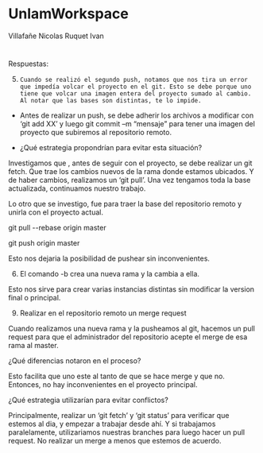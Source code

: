 # UnlamWorkspace
Villafañe Nicolas
Ruquet Ivan
#

Respuestas: 

5.     Cuando se realizó el segundo push, notamos que nos tira un error que impedía volcar el proyecto en el git. Esto se debe porque uno tiene que volcar una imagen entera del proyecto sumado al cambio. Al notar que las bases son distintas, te lo impide. 

- Antes de realizar un push, se debe adherir los archivos a modificar con ‘git add XX’ y luego git commit –m “mensaje” para tener una imagen del proyecto que subiremos al repositorio remoto. 

- ¿Qué estrategia propondrían para evitar esta situación?  

Investigamos que , antes de seguir con el proyecto,  se debe realizar un git fetch. Que trae los cambios nuevos de la rama donde estamos ubicados. Y de haber cambios, realizamos un ‘git pull’. 
Una vez tengamos toda la base actualizada, continuamos nuestro trabajo. 

Lo otro que se investigo, fue para traer la base del repositorio remoto y unirla con el proyecto actual. 

git pull --rebase origin master  

git push origin master 

Esto nos dejaria la posibilidad de pushear sin inconvenientes. 

6. El comando -b crea una nueva rama y la cambia a ella. 

Esto nos sirve para crear varias instancias distintas sin modificar la version final o principal. 

9. Realizar en el repositorio remoto un merge request 

Cuando realizamos una nueva rama y la pusheamos al git, hacemos un pull request para que el administrador del repositorio acepte el merge de esa rama al master. 

¿Qué diferencias notaron en el proceso? 

Esto facilita que uno este al tanto de que se hace merge y que no. Entonces, no hay inconvenientes en el proyecto principal. 

¿Qué estrategia utilizarían para evitar conflictos? 

Principalmente, realizar un ‘git fetch’ y ‘git status’ para verificar que estemos al dia, y empezar a trabajar desde ahí. 
Y si trabajamos paralelamente, utilizariamos nuestras branches para luego hacer un pull request. No realizar un merge a menos que estemos de acuerdo. 
